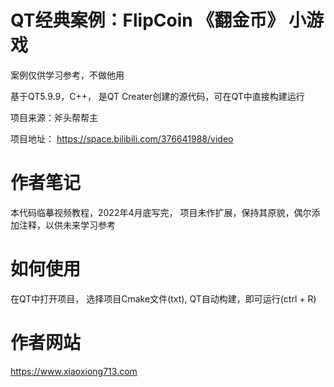 # QT经典案例：FlipCoin 《翻金币》 小游戏

案例仅供学习参考，不做他用

基于QT5.9.9，C++， 是QT Creater创建的源代码，可在QT中直接构建运行

项目来源：斧头帮帮主

项目地址： https://space.bilibili.com/376641988/video

# 作者笔记
本代码临摹视频教程，2022年4月底写完， 项目未作扩展，保持其原貌，偶尔添加注释，以供未来学习参考

# 如何使用
在QT中打开项目， 选择项目Cmake文件(txt), QT自动构建，即可运行(ctrl + R)

# 作者网站
https://www.xiaoxiong713.com